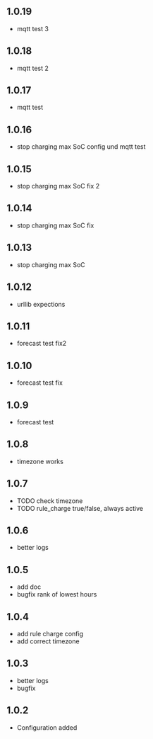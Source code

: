 ## 1.0.19
- mqtt test 3
## 1.0.18
- mqtt test 2
## 1.0.17
- mqtt test
## 1.0.16
- stop charging max SoC config und mqtt test
## 1.0.15
- stop charging max SoC fix 2
## 1.0.14
- stop charging max SoC fix
## 1.0.13
- stop charging max SoC
## 1.0.12
- urllib expections
## 1.0.11
- forecast test fix2
## 1.0.10
- forecast test fix
## 1.0.9
- forecast test
## 1.0.8
- timezone works
## 1.0.7
- TODO check timezone
- TODO rule_charge true/false, always active
## 1.0.6
- better logs
## 1.0.5
- add doc
- bugfix rank of lowest hours
## 1.0.4
- add rule charge config
- add correct timezone
## 1.0.3
- better logs
- bugfix
## 1.0.2
- Configuration added